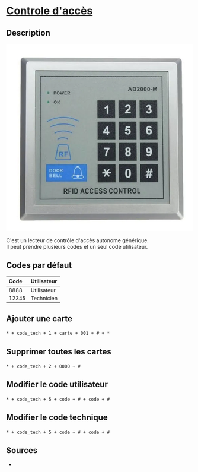 # [Controle d'accès](readme.md)

## Description

![images](img/adm2000m.webp)

C'est un lecteur de contrôle d'accès autonome générique.  
Il peut prendre plusieurs codes et un seul code utilisateur.

## Codes par défaut

| Code | Utilisateur |
|:--|:--|
| 8888 | Utilisateur |
| 12345 | Technicien |

## Ajouter une carte

`* + code_tech + 1 + carte + 001 + # + *`

## Supprimer toutes les cartes

`* + code_tech + 2 + 0000 + #`

## Modifier le code utilisateur

`* + code_tech + 5 + code + # + code + #`

## Modifier le code technique

`* + code_tech + 5 + code + # + code + #`

## Sources

* []()